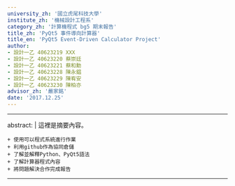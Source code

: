 ```yaml
---
university_zh: '國立虎尾科技大學'
institute_zh: '機械設計工程系'
category_zh: '計算機程式 bg5 期末報告'
title_zh: 'PyQt5 事件導向計算器'
title_en: 'PyQt5 Event-Driven Calculator Project'
author:
- 設計一乙 40623219 XXX
- 設計一乙 40623220 蔡崇廷
- 設計一乙 40623221 蔡和勳
- 設計一乙 40623228 陳永錩
- 設計一乙 40623229 陳宥安
- 設計一乙 40623230 陳柏亦
advisor_zh: '嚴家銘'
date: '2017.12.25'
---
```


---
abstract: |
    這裡是摘要內容。
    
    + 使用可以程式系統進行作業
    + 利用github作為協同倉儲
    + 了解並解釋Python、PyQt5語法
    + 了解計算器程式內容
    + 將問題解決合作完成報告
    
---


